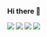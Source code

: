 ### Hi there 👋

<img src="https://img.shields.io/badge/Python-3766AB?style=flat-square&logo=Python&logoColor=white"/></a>
<img src="https://img.shields.io/badge/orange?style=flat-square&logo=JavaScript&logoColor=white"/></a>
<img src="https://img.shields.io/badge/green?style=flat-square&logo=Django&logoColor=white"/></a>
<img src="https://img.shields.io/badge/ff69b4?style=flat-square&logo=Vue.js&logoColor=white"/></a>

<!--
**sssungjooon/sssungjooon** is a ✨ _special_ ✨ repository because its `README.md` (this file) appears on your GitHub profile.

Here are some ideas to get you started:

- 🔭 I’m currently working on ...
- 🌱 I’m currently learning ...
- 👯 I’m looking to collaborate on ...
- 🤔 I’m looking for help with ...
- 💬 Ask me about ...
- 📫 How to reach me: ...
- 😄 Pronouns: ...
- ⚡ Fun fact: ...
-->
